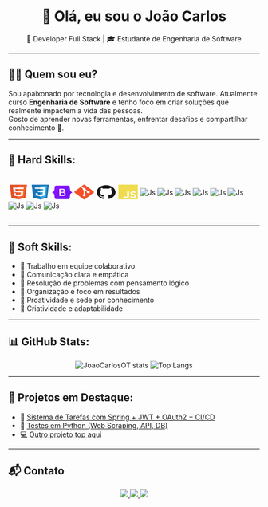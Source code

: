 <h1 align="center">
  👋 Olá, eu sou o <strong>João Carlos</strong>
</h1>
<p align="center">
  🚀 Developer Full Stack | 🎓 Estudante de Engenharia de Software
</p>

---

## 👨‍💻 Quem sou eu?
Sou apaixonado por tecnologia e desenvolvimento de software. Atualmente curso **Engenharia de Software** e tenho foco em criar soluções que realmente impactem a vida das pessoas.  
Gosto de aprender novas ferramentas, enfrentar desafios e compartilhar conhecimento 🚀.

---

## 🚀 Hard Skills:
<div style="display: inline_block; margin-top:8px;"><br>
  <img align="center" alt="HTML" height="30" width="40" src="https://raw.githubusercontent.com/devicons/devicon/master/icons/html5/html5-original.svg">
  <img align="center" alt="CSS" height="30" width="40" src="https://raw.githubusercontent.com/devicons/devicon/master/icons/css3/css3-original.svg">
  <img align="center" alt="BOOTSTRAP" height="35" width="40" src="https://raw.githubusercontent.com/devicons/devicon/master/icons/bootstrap/bootstrap-original.svg">
  <img align="center" alt="git" height="30" width="40" src="https://raw.githubusercontent.com/devicons/devicon/master/icons/git/git-original.svg">
  <img align="center" alt="github" height="30" width="40" src="https://raw.githubusercontent.com/devicons/devicon/master/icons/github/github-original.svg">
  <img align="center" alt="Js" height="30" width="40" src="https://raw.githubusercontent.com/devicons/devicon/master/icons/javascript/javascript-plain.svg">
  <img align="center" alt="Js" height="30" width="40" src="https://cdn.jsdelivr.net/gh/devicons/devicon@latest/icons/react/react-original.svg" />
  <img align="center" alt="Js" height="30" width="40" src="https://cdn.jsdelivr.net/gh/devicons/devicon@latest/icons/nodejs/nodejs-original.svg" />
  <img align="center" alt="Js" height="30" width="40" src="https://cdn.jsdelivr.net/gh/devicons/devicon@latest/icons/typescript/typescript-original.svg" />
  <img align="center" alt="Js" height="30" width="40" src="https://cdn.jsdelivr.net/gh/devicons/devicon@latest/icons/mysql/mysql-original.svg" />
  <img align="center" alt="Js" height="30" width="40" src="https://cdn.jsdelivr.net/gh/devicons/devicon@latest/icons/php/php-original.svg" />
  <img align="center" alt="Js" height="30" width="40" src="https://cdn.jsdelivr.net/gh/devicons/devicon@latest/icons/laravel/laravel-original.svg" />      
  <img align="center" alt="Js" height="30" width="40" src="https://cdn.jsdelivr.net/gh/devicons/devicon@latest/icons/codeigniter/codeigniter-plain.svg" />
  <img align="center" alt="Js" height="30" width="40" src="https://cdn.jsdelivr.net/gh/devicons/devicon@latest/icons/docker/docker-original.svg" /> 
  <img align="center" alt="Js" height="30" width="40" src="https://cdn.jsdelivr.net/gh/devicons/devicon@latest/icons/mongodb/mongodb-original.svg" />
</div><br>

---

## 🤝 Soft Skills:
- 🔹 Trabalho em equipe colaborativo  
- 🔹 Comunicação clara e empática  
- 🔹 Resolução de problemas com pensamento lógico  
- 🔹 Organização e foco em resultados  
- 🔹 Proatividade e sede por conhecimento  
- 🔹 Criatividade e adaptabilidade  

---

## 📊 GitHub Stats:
<p align="center">
  <img src="https://github-readme-stats.vercel.app/api?username=JoaoCarlosOT&show_icons=true&theme=tokyonight" alt="JoaoCarlosOT stats"/>
  <img src="https://github-readme-stats.vercel.app/api/top-langs/?username=JoaoCarlosOT&layout=compact&theme=tokyonight" alt="Top Langs"/>
</p>

---

## 🌟 Projetos em Destaque:
- 📝 [Sistema de Tarefas com Spring + JWT + OAuth2 + CI/CD](https://github.com/JoaoCarlosOT/nome-do-repo)  
- 🐍 [Testes em Python (Web Scraping, API, DB)](https://github.com/JoaoCarlosOT/nome-do-repo)  
- 💻 [Outro projeto top aqui](https://github.com/JoaoCarlosOT/nome-do-repo)  

---

## 📬 Contato
<p align="center">
  <a href="mailto:joaocarlosdev403@gmail.com">
    <img src="https://img.shields.io/badge/-Gmail-D14836?style=for-the-badge&logo=gmail&logoColor=white"/>
  </a>
  <a href="https://www.linkedin.com/in/joaocarlosdev/">
    <img src="https://img.shields.io/badge/-LinkedIn-0077B5?style=for-the-badge&logo=linkedin&logoColor=white"/>
  </a>
  <a href="https://www.instagram.com/joaoo_ot/">
    <img src="https://img.shields.io/badge/-Instagram-E4405F?style=for-the-badge&logo=instagram&logoColor=white"/>
  </a>
</p>
